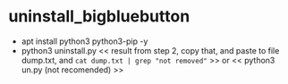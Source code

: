 # uninstall_bigbluebutton
- apt install python3 python3-pip -y
- python3 uninstall.py
<< result from step 2, copy that, and paste to file dump.txt, and ```cat dump.txt | grep "not removed"``` >> or
<< python3 un.py (not recomended) >>
